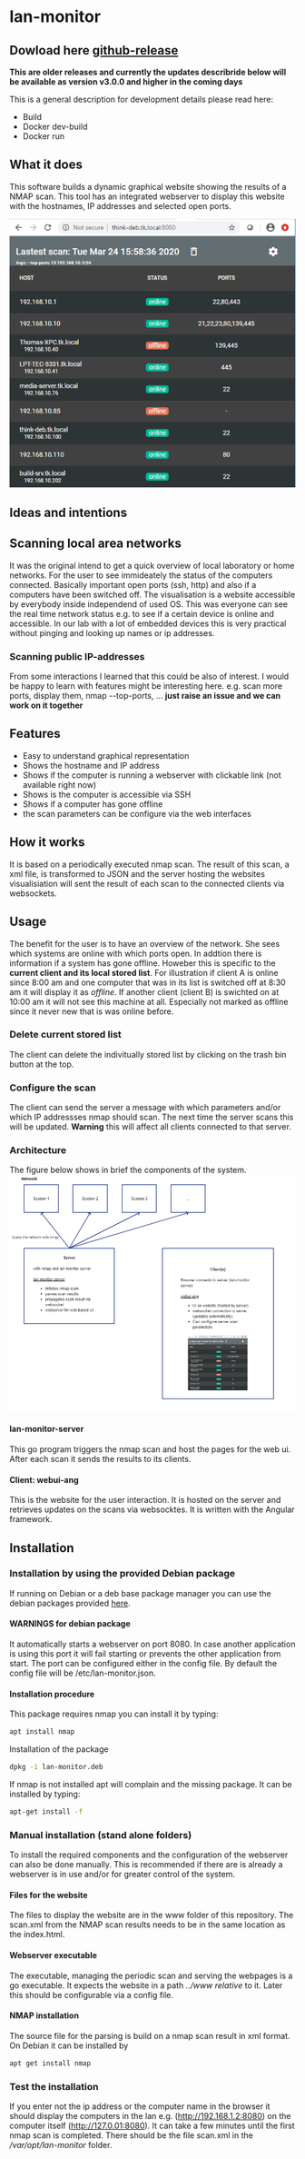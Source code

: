 # lan-monitor

## Dowload here [github-release](https://github.com/KruDex/lan-monitor/releases/latest)

**This are older releases and currently the updates describride below will be available as version v3.0.0 and higher in the coming days**

This is a general description for development details please read here:

- Build
- Docker dev-build
- Docker run

## What it does

This software builds a dynamic graphical website showing the results of a NMAP scan. This tool has an integrated webserver to display this website with the hostnames, IP addresses and selected open ports.

![alt text](documentation/computer_list_offline.png "Impression of the scan result as website")

## Ideas and intentions

## Scanning local area networks

It was the original intend to get a quick overview of local laboratory or home networks. For the user to see immideately the status of the computers connected. Basically important open ports (ssh, http) and also if a computers have been switched off. The visualisation is a  website accessible by everybody inside independend of used OS. This was everyone can see the real time network status e.g.  to see if a certain device is online and accessible. In our lab with a lot of embedded devices this is very practical without pinging and looking up names or ip addresses.

### Scanning public IP-addresses

From some interactions I learned that this could be also of interest. I would be happy to learn with features might be interesting here. e.g. scan more ports, display them, nmap --top-ports, ... **just raise an issue and we can work on it together**

## Features

- Easy to understand graphical representation
- Shows the hostname and IP address
- Shows if the computer is running a webserver with clickable link (not available right now)
- Shows is the computer is accessible via SSH
- Shows if a computer has gone offline
- the scan parameters can be configure via the web interfaces

## How it works

It is based on a periodically executed nmap scan. The result of this scan, a xml file, is transformed to JSON and the server hosting the websites visualisiation will sent the result of each scan to the connected clients via websockets.

## Usage

The benefit for the user is to have an overview of the network. She sees which systems are online with which ports open. In addtion there is information if a system has gone offline. Howeber this is specific to the **current client and its local stored list**. For illustration if client A is online since 8:00 am and one computer that was in its list is switched off at 8:30 am it will display it as *offline*. If another client (client B) is swichted on at 10:00 am it will not see this machine at all. Especially not marked as offline since it never new that is was online before.

### Delete current stored list

The client can delete the indivitually stored list by clicking on the trash bin button at the top.

### Configure the scan

The client can send the server a message with which parameters and/or which IP addressses nmap should scan. The next time the server scans this will be updated. **Warning** this will affect all clients connected to that server.

### Architecture

The figure below shows in brief the components of the system. ![alt text](documentation/architecture.png "Impression of the scan result as website")

#### lan-monitor-server

This go program triggers the nmap scan and host the pages for the web ui. After each scan it sends the results to its clients.

#### Client: webui-ang

This is the website for the user interaction. It is hosted on the server and retrieves updates on the scans via websocktes. It is written with the Angular framework.

## Installation

### Installation by using the provided Debian package

If running on Debian or a deb base package manager you can use the debian packages provided [here](https://github.com/KruDex/lan-monitor/releases/latest).

#### WARNINGS for debian package

It automatically starts a webserver on port 8080. In case another application is using this port it will fail starting or prevents the other application from start. The port can be configured either in the config file. By default the config file will be /etc/lan-monitor.json.

#### Installation procedure

This package requires nmap you can install it by typing:

```bash
apt install nmap
```

Installation of the package

```bash
dpkg -i lan-monitor.deb
```

If nmap is not installed apt will complain and the missing package. It can be installed by typing:

```bash
apt-get install -f
```

### Manual installation (stand alone folders)

To install the required components and the configuration of the webserver can also be done manually. This is recommended if there are is already a webserver is in use and/or for greater control of the system.

#### Files for the website

The files to display the website are in the www folder of this repository. The scan.xml from the NMAP scan results needs to be in the same location as the index.html.

#### Webserver executable

The executable, managing the periodic scan and serving the webpages is a go executable. It expects the website in a path *../www relative* to it. Later this should be configurable via a config file.

#### NMAP installation

The source file for the parsing is build on a nmap scan result in xml format. On Debian it can be installed by

```bash
apt get install nmap
```

### Test the installation

If you enter not the ip address or the computer name in the browser it should display the computers in the lan e.g. (http://192.168.1.2:8080) on the computer itself (http://127.0.01:8080). It can take a few minutes until the first nmap scan is completed. There should be the file scan.xml in the */var/opt/lan-monitor* folder.
